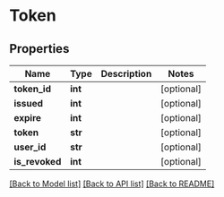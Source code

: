 # Token

## Properties
Name | Type | Description | Notes
------------ | ------------- | ------------- | -------------
**token_id** | **int** |  | [optional] 
**issued** | **int** |  | [optional] 
**expire** | **int** |  | [optional] 
**token** | **str** |  | [optional] 
**user_id** | **str** |  | [optional] 
**is_revoked** | **int** |  | [optional] 

[[Back to Model list]](../README.md#documentation-for-models) [[Back to API list]](../README.md#documentation-for-api-endpoints) [[Back to README]](../README.md)


